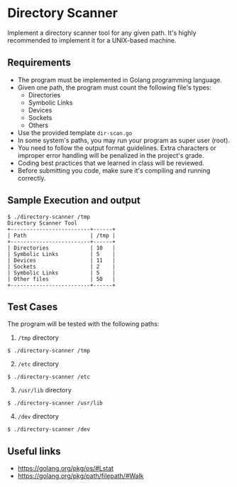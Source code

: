 Directory Scanner
=================
Implement a directory scanner tool for any given path. It's highly recommended to implement it for a UNIX-based machine.

Requirements
------------
- The program must be implemented in Golang programming language.
- Given one path, the program must count the following file's types:
  - Directories
  - Symbolic Links
  - Devices
  - Sockets
  - Others
- Use the provided template `dir-scan.go`
- In some system's paths, you may run your program as super user (root).
- You need to follow the output format guidelines. Extra characters or improper error handling will be penalized in the project's grade.
- Coding best practices that we learned in class will be reviewed.
- Before submitting you code, make sure it's compiling and running correctly.


Sample Execution and output
---------------------------
```
$ ./directory-scanner /tmp
Directory Scanner Tool
+-------------------------+------+
| Path                    | /tmp |
+-------------------------+------+
| Directories             | 10   |
| Symbolic Links          | 5    |
| Devices                 | 11   |
| Sockets                 | 2    |
| Symbolic Links          | 5    |
| Other files             | 50   |
+-------------------------+------+
```

Test Cases
----------
The program will be tested with the following paths:

1. `/tmp` directory
```
$ ./directory-scanner /tmp
```

2. `/etc` directory
```
$ ./directory-scanner /etc
```

3. `/usr/lib` directory
```
$ ./directory-scanner /usr/lib
```

4. `/dev` directory
```
$ ./directory-scanner /dev
```

Useful links
------------
- https://golang.org/pkg/os/#Lstat
- https://golang.org/pkg/path/filepath/#Walk